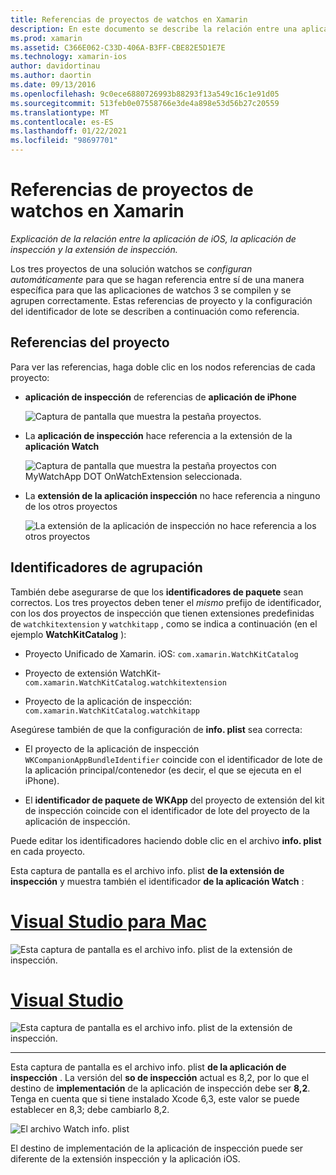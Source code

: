 ```yaml
---
title: Referencias de proyectos de watchos en Xamarin
description: En este documento se describe la relación entre una aplicación de iOS, una aplicación de inspección y una extensión de aplicación de inspección. Describe las referencias de proyecto y los identificadores de agrupación.
ms.prod: xamarin
ms.assetid: C366E062-C33D-406A-B3FF-CBE82E5D1E7E
ms.technology: xamarin-ios
author: davidortinau
ms.author: daortin
ms.date: 09/13/2016
ms.openlocfilehash: 9c0ece6880726993b88293f13a549c16c1e91d05
ms.sourcegitcommit: 513feb0e07558766e3de4a898e53d56b27c20559
ms.translationtype: MT
ms.contentlocale: es-ES
ms.lasthandoff: 01/22/2021
ms.locfileid: "98697701"
---
```

# <a name="watchos-project-references-in-xamarin"></a>Referencias de proyectos de watchos en Xamarin

_Explicación de la relación entre la aplicación de iOS, la aplicación de inspección y la extensión de inspección._

Los tres proyectos de una solución watchos se *configuran automáticamente* para que se hagan referencia entre sí de una manera específica para que las aplicaciones de watchos 3 se compilen y se agrupen correctamente. Estas referencias de proyecto y la configuración del identificador de lote se describen a continuación como referencia.

## <a name="project-references"></a>Referencias del proyecto

Para ver las referencias, haga doble clic en los nodos referencias de cada proyecto:

- **aplicación de inspección** de referencias de **aplicación de iPhone**

  ![Captura de pantalla que muestra la pestaña proyectos.](project-references-images/catalog-reference1.png)

- La **aplicación de inspección** hace referencia a la extensión de la **aplicación Watch**

  ![Captura de pantalla que muestra la pestaña proyectos con MyWatchApp DOT OnWatchExtension seleccionada.](project-references-images/catalog-reference2.png)

- La **extensión de la aplicación inspección** no hace referencia a ninguno de los otros proyectos

  ![La extensión de la aplicación de inspección no hace referencia a los otros proyectos](project-references-images/catalog-reference3.png)

## <a name="bundle-identifiers"></a>Identificadores de agrupación

También debe asegurarse de que los **identificadores de paquete** sean correctos.
Los tres proyectos deben tener el *mismo* prefijo de identificador, con los dos proyectos de inspección que tienen extensiones predefinidas de `watchkitextension` y `watchkitapp` , como se indica a continuación (en el ejemplo **WatchKitCatalog** ):

- Proyecto Unificado de Xamarin. iOS: `com.xamarin.WatchKitCatalog`

- Proyecto de extensión WatchKit- `com.xamarin.WatchKitCatalog.watchkitextension`

- Proyecto de la aplicación de inspección: `com.xamarin.WatchKitCatalog.watchkitapp`

Asegúrese también de que la configuración de **info. plist** sea correcta:

- El proyecto de la aplicación de inspección `WKCompanionAppBundleIdentifier` coincide con el identificador de lote de la aplicación principal/contenedor (es decir, el que se ejecuta en el iPhone).

- El **identificador de paquete de WKApp** del proyecto de extensión del kit de inspección coincide con el identificador de lote del proyecto de la aplicación de inspección.

Puede editar los identificadores haciendo doble clic en el archivo **info. plist** en cada proyecto.

Esta captura de pantalla es el archivo info. plist **de la extensión de inspección** y muestra también el identificador **de la aplicación Watch** :

# <a name="visual-studio-for-mac"></a>[Visual Studio para Mac](#tab/macos)

![Esta captura de pantalla es el archivo info. plist de la extensión de inspección.](project-references-images/infoplist-extension.png)

# <a name="visual-studio"></a>[Visual Studio](#tab/windows)

![Esta captura de pantalla es el archivo info. plist de la extensión de inspección.](project-references-images/infoplist-extension-vs.png)

-----

Esta captura de pantalla es el archivo info. plist **de la aplicación de inspección** .
La versión del **so de inspección** actual es 8,2, por lo que el destino de **implementación** de la aplicación de inspección debe ser **8,2**. Tenga en cuenta que si tiene instalado Xcode 6,3, este valor se puede establecer en 8,3; debe cambiarlo 8,2.

![El archivo Watch info. plist](project-references-images/infoplist-watchapp.png)

El destino de implementación de la aplicación de inspección puede ser diferente de la extensión inspección y la aplicación iOS.
